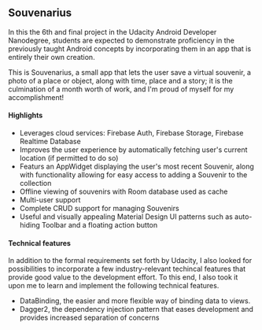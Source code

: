 ## Souvenarius

In this the 6th and final project in the Udacity Android Developer Nanodegree, students are expected to demonstrate proficiency in the previously taught Android concepts by incorporating them in an app that is entirely their own creation.

This is Souvenarius, a small app that lets the user save a virtual souvenir, a photo of a place or object, along with time, place and a story; it is the culmination of a month worth of work, and I'm proud of myself for my accomplishment!

#### Highlights

- Leverages cloud services: Firebase Auth, Firebase Storage, Firebase Realtime Database
- Improves the user experience by automatically fetching user's current location (if permitted to do so)
- Featurs an AppWidget displaying the user's most recent Souvenir, along with functionality allowing for easy access to adding a Souvenir to the collection
- Offline viewing of souvenirs with Room database used as cache
- Multi-user support
- Complete CRUD support for managing Souvenirs
- Useful and visually appealing Material Design UI patterns such as auto-hiding Toolbar and a floating action button

#### Technical features

In addition to the formal requirements set forth by Udacity, I also looked for possibilities to incorporate a few industry-relevant techincal features that provide good value to the development effort. To this end, I also took it upon me to learn and implement the following technical features.

- DataBinding, the easier and more flexible way of binding data to views.
- Dagger2, the dependency injection pattern that eases development and provides increased separation of concerns